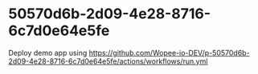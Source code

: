 # 50570d6b-2d09-4e28-8716-6c7d0e64e5fe
Deploy demo app using https://github.com/Wopee-io-DEV/p-50570d6b-2d09-4e28-8716-6c7d0e64e5fe/actions/workflows/run.yml
